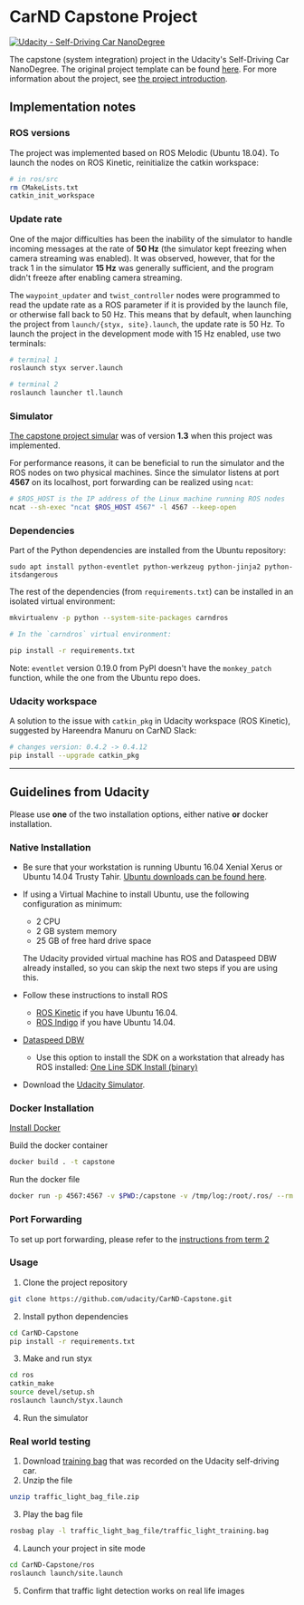 # CarND Capstone Project

[![Udacity - Self-Driving Car NanoDegree](https://s3.amazonaws.com/udacity-sdc/github/shield-carnd.svg)](http://www.udacity.com/drive)

The capstone (system integration) project in the Udacity's Self-Driving Car NanoDegree. The original project template can be found [here](https://github.com/udacity/CarND-Capstone). For more information about the project, see [the project introduction](https://classroom.udacity.com/nanodegrees/nd013/parts/6047fe34-d93c-4f50-8336-b70ef10cb4b2/modules/e1a23b06-329a-4684-a717-ad476f0d8dff/lessons/462c933d-9f24-42d3-8bdc-a08a5fc866e4/concepts/5ab4b122-83e6-436d-850f-9f4d26627fd9).

## Implementation notes 

### ROS versions

The project was implemented based on ROS Melodic (Ubuntu 18.04). To launch the nodes on ROS Kinetic, reinitialize the catkin workspace:

```bash
# in ros/src
rm CMakeLists.txt
catkin_init_workspace
```

### Update rate

One of the major difficulties has been the inability of the simulator to handle incoming messages at the rate of **50 Hz** (the simulator kept freezing when camera streaming was enabled). It was observed, however, that for the track 1 in the simulator **15 Hz** was generally sufficient, and the program didn't freeze after enabling camera streaming. 

The `waypoint_updater` and `twist_controller` nodes were programmed to read the update rate as a ROS parameter if it is provided by the launch file, or otherwise fall back to 50 Hz. This means that by default, when launching the project from `launch/{styx, site}.launch`, the update rate is 50 Hz. To launch the project in the development mode with 15 Hz enabled, use two terminals: 

```bash
# terminal 1
roslaunch styx server.launch
```

```bash
# terminal 2
roslaunch launcher tl.launch
```

### Simulator

[The capstone project simular](https://github.com/udacity/CarND-Capstone/releases) was of version **1.3** when this project was implemented. 

For performance reasons, it can be beneficial to run the simulator and the ROS nodes on two physical machines. Since the simulator listens at port **4567** on its localhost, port forwarding can be realized using `ncat`:

```bash
# $ROS_HOST is the IP address of the Linux machine running ROS nodes
ncat --sh-exec "ncat $ROS_HOST 4567" -l 4567 --keep-open
```

### Dependencies

Part of the Python dependencies are installed from the Ubuntu repository:

```
sudo apt install python-eventlet python-werkzeug python-jinja2 python-itsdangerous
```

The rest of the dependencies (from `requirements.txt`) can be installed in an isolated virtual environment:

```bash
mkvirtualenv -p python --system-site-packages carndros

# In the `carndros` virtual environment:

pip install -r requirements.txt
```

Note: `eventlet` version 0.19.0 from PyPI doesn't have the `monkey_patch` function, while the one from the Ubuntu repo does. 

### Udacity workspace

A solution to the issue with `catkin_pkg` in Udacity workspace (ROS Kinetic), suggested by Hareendra Manuru on CarND Slack:

```bash
# changes version: 0.4.2 -> 0.4.12
pip install --upgrade catkin_pkg 
```
---

## Guidelines from Udacity

Please use **one** of the two installation options, either native **or** docker installation.

### Native Installation

* Be sure that your workstation is running Ubuntu 16.04 Xenial Xerus or Ubuntu 14.04 Trusty Tahir. [Ubuntu downloads can be found here](https://www.ubuntu.com/download/desktop).
* If using a Virtual Machine to install Ubuntu, use the following configuration as minimum:
  * 2 CPU
  * 2 GB system memory
  * 25 GB of free hard drive space

  The Udacity provided virtual machine has ROS and Dataspeed DBW already installed, so you can skip the next two steps if you are using this.

* Follow these instructions to install ROS
  * [ROS Kinetic](http://wiki.ros.org/kinetic/Installation/Ubuntu) if you have Ubuntu 16.04.
  * [ROS Indigo](http://wiki.ros.org/indigo/Installation/Ubuntu) if you have Ubuntu 14.04.
* [Dataspeed DBW](https://bitbucket.org/DataspeedInc/dbw_mkz_ros)
  * Use this option to install the SDK on a workstation that already has ROS installed: [One Line SDK Install (binary)](https://bitbucket.org/DataspeedInc/dbw_mkz_ros/src/81e63fcc335d7b64139d7482017d6a97b405e250/ROS_SETUP.md?fileviewer=file-view-default)
* Download the [Udacity Simulator](https://github.com/udacity/CarND-Capstone/releases).

### Docker Installation
[Install Docker](https://docs.docker.com/engine/installation/)

Build the docker container
```bash
docker build . -t capstone
```

Run the docker file
```bash
docker run -p 4567:4567 -v $PWD:/capstone -v /tmp/log:/root/.ros/ --rm -it capstone
```

### Port Forwarding
To set up port forwarding, please refer to the [instructions from term 2](https://classroom.udacity.com/nanodegrees/nd013/parts/40f38239-66b6-46ec-ae68-03afd8a601c8/modules/0949fca6-b379-42af-a919-ee50aa304e6a/lessons/f758c44c-5e40-4e01-93b5-1a82aa4e044f/concepts/16cf4a78-4fc7-49e1-8621-3450ca938b77)

### Usage

1. Clone the project repository
```bash
git clone https://github.com/udacity/CarND-Capstone.git
```

2. Install python dependencies
```bash
cd CarND-Capstone
pip install -r requirements.txt
```
3. Make and run styx
```bash
cd ros
catkin_make
source devel/setup.sh
roslaunch launch/styx.launch
```
4. Run the simulator

### Real world testing
1. Download [training bag](https://s3-us-west-1.amazonaws.com/udacity-selfdrivingcar/traffic_light_bag_file.zip) that was recorded on the Udacity self-driving car.
2. Unzip the file
```bash
unzip traffic_light_bag_file.zip
```
3. Play the bag file
```bash
rosbag play -l traffic_light_bag_file/traffic_light_training.bag
```
4. Launch your project in site mode
```bash
cd CarND-Capstone/ros
roslaunch launch/site.launch
```
5. Confirm that traffic light detection works on real life images
